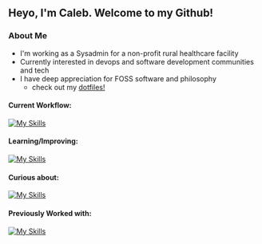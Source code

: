 
## Heyo, I'm Caleb. Welcome to my Github!


### About Me

- I'm working as a Sysadmin for a non-profit rural healthcare facility
- Currently interested in devops and software development communities and tech
- I have deep appreciation for FOSS software and philosophy
  - check out my [dotfiles!](https://github.com/cjasaMHC/dotfiles)


#### Current Workflow:
[![My Skills](https://skillicons.dev/icons?i=windows,neovim,obsidian)](https://skillicons.dev)

#### Learning/Improving:
[![My Skills](https://skillicons.dev/icons?i=react,bash,powershell,cs)](https://skillicons.dev)

#### Curious about:
[![My Skills](https://skillicons.dev/icons?i=rust,postgres,grafana,kubernetes)](https://skillicons.dev)

#### Previously Worked with:
[![My Skills](https://skillicons.dev/icons?i=html,css,bootstrap,mysql,php,js&perline=3)](https://skillicons.dev)

